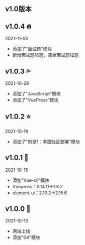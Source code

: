 ## v1.0版本

## v1.0.4 :fire:
<el-tag type="info">2021-11-05</el-tag>
+ 添加了"面试题"模块
+ 新增面试题16题，简单面试题12题

## v1.0.3 :sweat_drops:
<el-tag type="info">2021-10-29</el-tag>
+ 添加了"JavaScript"模块
+ 添加了"VuePress"模块

## v1.0.2 :star:
<el-tag type="info">2021-10-19</el-tag>
+ 添加了"附录1：芋圆社区部署"模块

## v1.0.1 :clown_face:
<el-tag type="info">2021-10-15</el-tag>
+ 添加"Vue-cli"模块
+ Vuepress：0.14.11->1.8.2
+ element-ui：2.13.2->2.15.6

## v1.0.0 :horse: 
<el-tag type="info">2021-10-13</el-tag>
+ 网站上线
+ 添加"Git"模块

